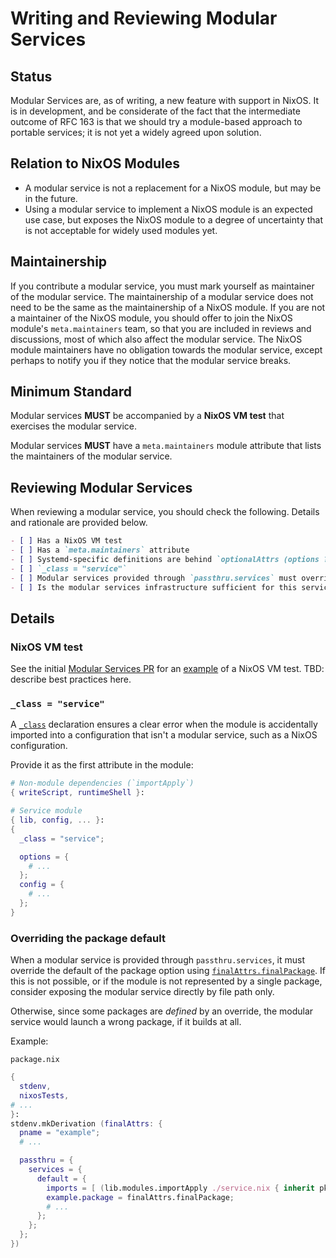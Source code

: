 
# Writing and Reviewing Modular Services

## Status

Modular Services are, as of writing, a new feature with support in NixOS.
It is in development, and be considerate of the fact that the intermediate outcome of RFC 163 is that we should try a module-based approach to portable services; it is not yet a widely agreed upon solution.

## Relation to NixOS Modules

- A modular service is not a replacement for a NixOS module, but may be in the future.
- Using a modular service to implement a NixOS module is an expected use case, but exposes the NixOS module to a degree of uncertainty that is not acceptable for widely used modules yet.

## Maintainership

If you contribute a modular service, you must mark yourself as maintainer of the modular service.
The maintainership of a modular service does not need to be the same as the maintainership of a NixOS module.
If you are not a maintainer of the NixOS module, you should offer to join the NixOS module's `meta.maintainers` team, so that you are included in reviews and discussions, most of which also affect the modular service.
The NixOS module maintainers have no obligation towards the modular service, except perhaps to notify you if they notice that the modular service breaks.

## Minimum Standard

Modular services **MUST** be accompanied by a **NixOS VM test** that exercises the modular service.

Modular services **MUST** have a `meta.maintainers` module attribute that lists the maintainers of the modular service.

## Reviewing Modular Services

When reviewing a modular service, you should check the following. Details and rationale are provided below.

```markdown
- [ ] Has a NixOS VM test
- [ ] Has a `meta.maintainers` attribute
- [ ] Systemd-specific definitions are behind `optionalAttrs (options ? systemd)` to promote portability.
- [ ] `_class = "service"`
- [ ] Modular services provided through `passthru.services` must override the default of the package option using `finalAttrs.finalPackage`
- [ ] Is the modular services infrastructure sufficient for this service? If one or more features are not covered, comment in https://github.com/NixOS/nixpkgs/issues/428084
```

## Details

### NixOS VM test

See the initial [Modular Services PR](https://github.com/NixOS/nixpkgs/pull/372170) for an [example](https://github.com/NixOS/nixpkgs/pull/372170/files#diff-e7fe16489cf3cd08ecc22b2c7896039d407a329b75691c046c95447423b3153f) of a NixOS VM test.
TBD: describe best practices here.

### `_class = "service"`

A [`_class`](https://nixos.org/manual/nixpkgs/unstable/#module-system-lib-evalModules-param-class) declaration ensures a clear error when the module is accidentally imported into a configuration that isn't a modular service, such as a NixOS configuration.

Provide it as the first attribute in the module:

```nix
# Non-module dependencies (`importApply`)
{ writeScript, runtimeShell }:

# Service module
{ lib, config, ... }:
{
  _class = "service";

  options = {
    # ...
  };
  config = {
    # ...
  };
}
```

### Overriding the package default

When a modular service is provided through `passthru.services`, it must override the default of the package option using [`finalAttrs.finalPackage`](https://nixos.org/manual/nixpkgs/unstable/#mkderivation-recursive-attributes).
If this is not possible, or if the module is not represented by a single package, consider exposing the modular service directly by file path only.

Otherwise, since some packages are *defined* by an override, the modular service would launch a wrong package, if it builds at all.

Example:

`package.nix`
```nix
{
  stdenv,
  nixosTests,
# ...
}:
stdenv.mkDerivation (finalAttrs: {
  pname = "example";
  # ...

  passthru = {
    services = {
      default = {
        imports = [ (lib.modules.importApply ./service.nix { inherit pkgs; }) ];
        example.package = finalAttrs.finalPackage;
        # ...
      };
    };
  };
})
```
